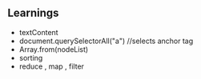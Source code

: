 ## Learnings

- textContent
- document.querySelectorAll("a") //selects anchor tag
- Array.from(nodeList)
- sorting
- reduce , map , filter

